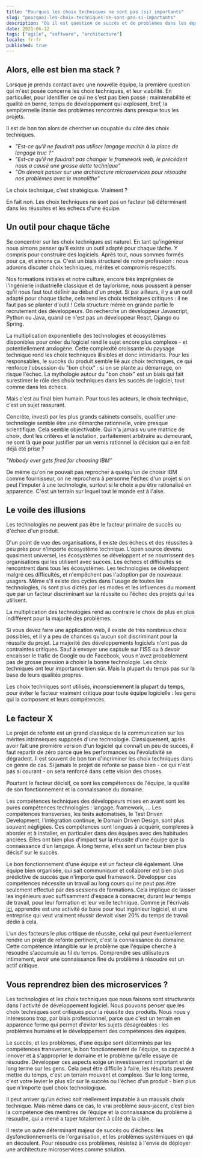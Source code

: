 ```yaml
---
title: "Pourquoi les choix techniques ne sont pas (si) importants"
slug: "pourquoi-les-choix-techniques-se-sont-pas-si-importants"
description: "Où il est question de succès et de problèmes dans les équipes logicielles, et des choix techniques"
date: 2021-06-12
tags: ["agile", "software", "architecture"]
locale: fr-fr
published: true
---
```



## Alors, elle est bien ma stack ?

Lorsque je prends contact avec une nouvelle équipe, la première question qui m'est posée concerne les choix techniques, et leur viabilité. En particulier, pour identifier ce qui ne s'est pas bien passé : maintenabilité et qualité en berne, temps de développement qui explosent, bref, la sempiternelle litanie des problèmes rencontrés dans presque tous les projets.

Il est de bon ton alors de chercher un coupable du côté des choix techniques.


- *"Est-ce qu'il ne faudrait pas utiliser *langage machin* à la place de *langage truc* ?"*
- *"Est-ce qu'il ne faudrait pas changer le framework web, le précédent nous a causé une grosse dette technique”*
- *"On devrait passer sur une architecture microservices pour résoudre nos problèmes avec le monolithe”*

Le choix technique, c'est stratégique. Vraiment ?

En fait non. Les choix techniques ne sont pas un facteur (si) déterminant dans les réussites et les échecs d'une équipe.


## Un outil pour chaque tâche

Se concentrer sur les choix techniques est naturel. En tant qu'ingénieur nous aimons penser qu'il existe un outil adapté pour chaque tâche. Y compris pour construire des logiciels. Après tout, nous sommes formés pour ça, et aimons ça. C'est un biais structurel de notre profession : nous adorons discuter choix techniques, mérites et compromis respectifs.

Nos formations initiales et notre culture, encore très imprégnées de l'ingénierie industrielle classique et de taylorisme, nous poussent à penser qu'il nous faut tout définir au début d'un projet. Si par ailleurs, il y a un outil adapté pour chaque tâche, cela rend les choix techniques critiques : il ne faut pas se planter d'outil ! Cela structure même en grande partie le recrutement des développeurs. On recherche un développeur Javascript, Python ou Java, quand ce n'est pas un développeur React, Django ou Spring.


La multiplication exponentielle des technologies et écosystèmes disponibles pour créer du logiciel rend le sujet encore plus complexe - et potentiellement anxiogène. Cette complexité croissante du paysage technique rend les choix techniques illisibles et donc intimidants. Pour les responsables, le succès du produit semble lié aux choix techniques, ce qui renforce l'obsession du "bon choix" : si on se plante au démarrage, on risque l'échec. La mythologie autour du "bon choix" est un biais qui fait surestimer le rôle des choix techniques dans les succès de logiciel, tout comme dans les échecs.


Mais c'est au final bien humain. Pour tous les acteurs, le choix technique, c'est un sujet rassurant.

Concrète, investi par les plus grands cabinets conseils, qualifier une technologie semble être une démarche rationnelle, voire presque scientifique. Cela semble objectivable. Qui n'a jamais vu une matrice de choix, dont les critères et la notation, parfaitement arbitraire au demeurant, ne sont là que pour justifier par un vernis rationnel la décision qui a en fait déjà été prise ?

_"Nobody ever gets fired for choosing IBM"_

De même qu'on ne pouvait pas reprocher à quelqu'un de choisir IBM comme fournisseur, on ne reprochera à personne l'échec d'un projet si on peut l'imputer à une technologie, surtout si le choix a pu être rationalisé en apparence. C'est un terrain sur lequel tout le monde est à l'aise.

## Le voile des illusions


Les technologies ne peuvent pas être le facteur primaire de succès ou d'échec d'un produit.

D'un point de vue des organisations, il existe des échecs et des réussites à peu près pour n'importe écosystème technique. L'open source devenu quasiment universel, les écosystèmes se développent et se nourrissent des organisations qui les utilisent avec succès. Les échecs et difficultés se rencontrent dans tous les écosystèmes. Les technologies se développent malgré ces difficultés, et n'empêchent pas l'adoption par de nouveaux usagers. Même s'il existe des cycles dans l'usage de toutes les technologies, ils sont plus dictés par les modes et les influences du moment que par un facteur discriminant sur la réussite ou l'échec des projets qui les utilisent.


La multiplication des technologies rend au contraire le choix de plus en plus indifférent pour la majorité des problèmes.

Si vous devez faire une application web, il existe de très nombreux choix possibles, et il y a peu de chances qu'aucun soit discriminant pour la réussite du projet. La majorité des développements logiciels n'ont pas de contraintes critiques. Sauf à envoyer une capsule sur l'ISS ou à devoir encaisser le trafic de Google ou de Facebook, vous n'avez probablement pas de grosse pression à choisir la bonne technologie. Les choix techniques ont leur importance bien sûr. Mais la plupart du temps pas sur la base de leurs qualités propres.

Les choix techniques sont utilisés, inconsciemment la plupart du temps, pour éviter le facteur vraiment critique pour toute équipe logicielle : les gens qui la composent et leurs compétences.

## Le facteur X

Le projet de refonte est un grand classique de la communication sur les mérites intrinsèques supposés d'une technologie. Classiquement, après avoir fait une première version d'un logiciel qui connaît un peu de succès, il faut repartir de zéro parce que les performances ou l'évolutivité se dégradent. Il est souvent de bon ton d'incriminer les choix techniques dans ce genre de cas. Si jamais le projet de refonte se passe bien - ce qui n'est pas si courant - on sera renforcé dans cette vision des choses.


Pourtant le facteur décisif, ce sont les compétences de l'équipe, la qualité de son fonctionnement et la connaissance du domaine.

Les compétences techniques des développeurs mises en avant sont les pures compétences technologies : langage, framework, … Les compétences transverses, les tests automatisés, le Test Driven Development, l'intégration continue, le Domain Driven Design, sont plus souvent négligées. Ces compétences sont longues à acquérir, complexes à aborder et à installer, en particulier dans des équipes avec des habitudes ancrées. Elles ont bien plus d'impact sur la réussite d'une équipe que la connaissance d’un langage. À long terme, elles sont un facteur bien plus décisif sur le succès.


Le bon fonctionnement d'une équipe est un facteur clé également. Une équipe bien organisée, qui sait communiquer et collaborer est bien plus prédictive de succès que n'importe quel framework. Développer ces compétences nécessite un travail au long cours qui ne peut pas être seulement effectué par des sessions de formations. Cela implique de laisser les ingénieurs avec suffisamment d'espace à consacrer, durant leur temps de travail, pour leur formation et leur veille technique. Comme je l'écrivais [ici](/blog/2021/01/18/learning-is-the-software-engineer-job), apprendre est une activité de base pour tout ingénieur logiciel, et une entreprise qui veut vraiment réussir devrait viser 20% du temps de travail dédié à cela.


L’un des facteurs le plus critique de réussite, celui qui peut éventuellement rendre un projet de refonte pertinent, c'est la connaissance du domaine. Cette compétence intangible sur le problème que l'équipe cherche à résoudre s'accumule au fil du temps. Comprendre ses utilisateurs intimement, avoir une connaissance fine du problème à résoudre est un actif critique.


## Vous reprendrez bien des microservices ?

Les technologies et les choix techniques que nous faisons sont structurants dans l'activité de développement logiciel. Nous pouvons penser que les choix techniques sont critiques pour la réussite des produits. Nous nous y intéressons trop, par biais professionnel, parce que c'est un terrain en apparence ferme qui permet d'éviter les sujets désagréables : les problèmes humains et le développement des compétences des équipes.


Le succès, et les problèmes, d'une équipe sont déterminés par les compétences transverses, le bon fonctionnement de l'équipe, sa capacité à innover et à s'approprier le domaine et le problème qu'elle essaye de résoudre. Développer ces aspects exige un investissement important et de long terme sur les gens. Cela peut être difficile à faire, les résultats peuvent mettre du temps, c'est un terrain mouvant et complexe. Sur le long terme, c'est votre levier le plus sûr sur le succès ou l'échec d'un produit - bien plus que n'importe quel choix technologique.


Il peut arriver qu’un échec soit réellement imputable à un mauvais choix technique. Mais même dans ce cas, le vrai problème sous-jacent, c’est bien la compétence des membres de l’équipe et la connaissance du problème à résoudre, qui a mené a taper totalement à côté de la cible.

Il reste un autre déterminant majeur de succès ou d’échecs: les dysfonctionnements de l'organisation, et les problèmes systémiques en qui en découlent. Pour résoudre ces problèmes, résistez à l'envie de déployer une architecture microservices comme solution.


